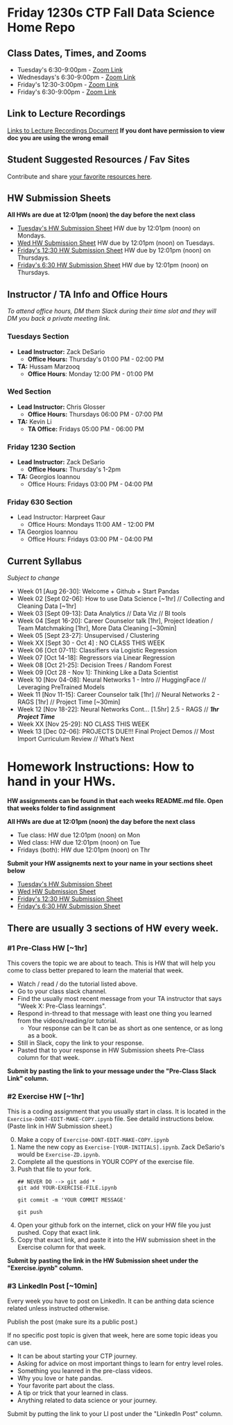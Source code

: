 # Friday 1230s CTP Fall Data Science Home Repo

## Class Dates, Times, and Zooms
* Tuesday's 6:30-9:00pm - [Zoom Link](https://us02web.zoom.us/j/82715357250?pwd=B8OYabXElJB3elcdQ0ad8NJqo4a6Gk.1)
* Wednesdays's 6:30-9:00pm - [Zoom Link](https://us02web.zoom.us/j/81988126754?pwd=6l3NNBocCM8AlJsXkAfrkcqaYsl9oi.1)
* Friday's 12:30-3:00pm - [Zoom Link](https://us02web.zoom.us/j/81495327576?pwd=zfQt1KpdRePS3zVSPsJteTgSVL6sXW.1)
* Friday's 6:30-9:00pm - [Zoom Link](https://us02web.zoom.us/j/83864100864?pwd=MCWryih5q0KteZaL59XdOC9RkC4Y3K.1)

## Link to Lecture Recordings
[Links to Lecture Recordings Document](https://docs.google.com/document/d/1eGvM5QWsY7otTTgp6ADVyZg5jR-8DJAn2bpBmrs2KLw/edit?usp=sharing)
**If you dont have permission to view doc you are using the wrong email**

## Student Suggested Resources / Fav Sites
Contribute and share [your favorite resources here](https://docs.google.com/document/d/1VdEt5eatJiXV-2OvJKsaeBENyU2sJsXM-KgLTUD5rdA/edit?usp=sharing).


## HW Submission Sheets
__All HWs are due at 12:01pm (noon) the day before the next class__

* [Tuesday's HW Submission Sheet](https://docs.google.com/spreadsheets/d/150MVMGhClrJ7NFAoukEvbZoujM3a_-7v9r9q4QihiAc/edit?gid=0#gid=0) HW due by 12:01pm (noon) on Mondays.
* [Wed HW Submission Sheet](https://docs.google.com/spreadsheets/d/1h3TcC5mDSPhOuRIHJnq5qr-MHsEXfVdDxgx9s1YHWRM/edit?usp=sharing) HW due by 12:01pm (noon) on Tuesdays.
* [Friday's 12:30 HW Submission Sheet](https://docs.google.com/spreadsheets/d/1jws-NeM5Ww4m903Xa8Vgdzcqi1LO3r_zXNQkNxeBk34/edit?usp=sharing) HW due by 12:01pm (noon) on Thursdays.
* [Friday's 6:30 HW Submission Sheet](https://docs.google.com/spreadsheets/d/1mIpyT3I08v-uU--gOqb0dVLy95jtnchKMAsAWXf_mus/edit?usp=sharing) HW due by 12:01pm (noon) on Thursdays.


## Instructor / TA Info and Office Hours
*To attend office hours, DM them Slack during their time slot and they will DM you back a private meeting link.*

### Tuesdays Section
* __Lead Instructor:__ Zack DeSario
    * __Office Hours:__ Thursday's 01:00 PM - 02:00 PM 
* __TA:__  Hussam Marzooq
    * __Office Hours__: Monday 12:00 PM - 01:00 PM

### Wed Section
* __Lead Instructor:__ Chris Glosser
    * __Office Hours:__ Thursdays 06:00 PM - 07:00 PM
* __TA:__ Kevin Li
    * __TA Office:__ Fridays 05:00 PM - 06:00 PM

### Friday 1230 Section
* __Lead Instructor:__ Zack DeSario
    * __Office Hours:__ Thursday's 1-2pm 
* __TA:__ Georgios Ioannou
    * Office Hours: Fridays 03:00 PM - 04:00 PM

### Friday 630 Section
* Lead Instructor: Harpreet Gaur
    * Office Hours: Mondays 11:00 AM - 12:00 PM
* TA Georgios Ioannou
    * Office Hours: Fridays 03:00 PM - 04:00 PM

## Current Syllabus 

*Subject to change* 
* Week 01 [Aug  26-30]: Welcome + Github + Start Pandas
* Week 02 [Sept 02-06]: How to use Data Science [~1hr] // Collecting and Cleaning Data [~1hr]
* Week 03 [Sept 09-13]: Data Analytics // Data Viz // BI tools 
* Week 04 [Sept 16-20]: Career Counselor talk [1hr], Project Ideation / Team Matchmaking [1hr], More Data Cleaning [~30min]
* Week 05 [Sept 23-27]: Unsupervised / Clustering 
* Week XX [Sept 30 - Oct 4] : NO CLASS THIS WEEK 
* Week 06 [Oct  07-11]: Classifiers via Logistic Regression 
* Week 07 [Oct  14-18]: Regressors via Linear Regression 
* Week 08 [Oct  21-25]: Decision Trees / Random Forest
* Week 09 [Oct  28 - Nov 1]: Thinking Like a Data Scientist
* Week 10 [Nov  04-08]: Neural Networks 1 - Intro // HuggingFace // Leveraging PreTrained Models
* Week 11 [Nov  11-15]: Career Counselor talk [1hr] // Neural Networks 2 - RAGS [1hr] // Project Time [~30min]
* Week 12 [Nov  18-22]: Neural Networks Cont... [1.5hr] 2.5 - RAGS //     ***1hr Project Time*** 
* Week XX [Nov  25-29]: NO CLASS THIS WEEK
* Week 13 [Dec  02-06]: PROJECTS DUE!!! Final Project Demos // Most Import Curriculum Review // What’s Next

# Homework Instructions: How to hand in your HWs.
__HW assignments can be found in that each weeks README.md file. Open that weeks folder to find assignment__

__All HWs are due at 12:01pm (noon) the day before the next class__

* Tue class:  HW due 12:01pm (noon) on Mon
* Wed class: HW due 12:01pm (noon) on Tue
* Fridays (both):  HW due 12:01pm (noon) on Thr

__Submit your HW assignemts next to your name in your sections sheet below__
* [Tuesday's HW Submission Sheet](https://docs.google.com/spreadsheets/d/150MVMGhClrJ7NFAoukEvbZoujM3a_-7v9r9q4QihiAc/edit?gid=0#gid=0)
* [Wed HW Submission Sheet](https://docs.google.com/spreadsheets/d/1h3TcC5mDSPhOuRIHJnq5qr-MHsEXfVdDxgx9s1YHWRM/edit?usp=sharing)
* [Friday's 12:30 HW Submission Sheet](https://docs.google.com/spreadsheets/d/1jws-NeM5Ww4m903Xa8Vgdzcqi1LO3r_zXNQkNxeBk34/edit?usp=sharing)
* [Friday's 6:30 HW Submission Sheet](https://docs.google.com/spreadsheets/d/1mIpyT3I08v-uU--gOqb0dVLy95jtnchKMAsAWXf_mus/edit?usp=sharing)

## There are usually 3 sections of HW every week.

### #1 Pre-Class HW [~1hr]
This covers the topic we are about to teach.  This is HW that will help you come to class better prepared to learn the material that week. 
* Watch / read / do the tutorial listed above. 
* Go to your class slack channel.  
* Find the usually most recent message from your TA instructor that says "Week X: Pre-Class learnings". 
* Respond in-thread to that message with least one thing you learned from the videos/reading/or tutorial. 
	* Your response can be It can be as short as one sentence, or as long as a book. 
* Still in Slack, copy the link to your response. 
* Pasted that to your response in HW Submission sheets Pre-Class column for that week.

__Submit by pasting the link to your message under the "Pre-Class Slack Link" column.__ 

### #2 Exercise HW [~1hr]
This is a coding assignment that you usually start in class.  It is located in the `Exercise-DONT-EDIT-MAKE-COPY.ipynb` file.  See detaild instructions below. (Paste link in HW Submission sheet.)

0. Make a copy of `Exercise-DONT-EDIT-MAKE-COPY.ipynb`
0. Name the new copy as `Exercise-[YOUR-INITIALS].ipynb`. Zack DeSario's would be `Exercise-ZD.ipynb`.
0. Complete all the questions in YOUR COPY of the exercise file.
0. Push that file to your fork. 
    ```
    ## NEVER DO --> git add *
    git add YOUR-EXERCISE-FILE.ipynb

    git commit -m 'YOUR COMMIT MESSAGE'
    
    git push
    ```
0. Open your github fork on the internet, click on your HW file you just pushed. Copy that exact link. 
0. Copy that exact link, and paste it into the HW submission sheet in the Exercise column for that week. 

__Submit by pasting the link in the HW Submission sheet under the "Exercise.ipynb" column.__

### #3 LinkedIn Post [~10min]
Every week you have to post on LinkedIn. It can be anthing data science related unless instructed otherwise. 

Publish the post (make sure its a public post.) 

If no specific post topic is given that week, here are some topic ideas you can use. 
* It can be about starting your CTP journey. 
* Asking for advice on most important things to learn for entry level roles. 
* Something you leanred in the pre-class videos. 
* Why you love or hate pandas. 
* Your favorite part about the class. 
* A tip or trick that your learned in class. 
* Anything related to data science or your journey. 

Submit by putting the link to your LI post under the "LinkedIn Post" column. 
